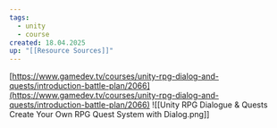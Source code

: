 ```yaml
---
tags:
  - unity
  - course
created: 18.04.2025
up: "[[Resource Sources]]"
---
```


[https://www.gamedev.tv/courses/unity-rpg-dialog-and-quests/introduction-battle-plan/2066](https://www.gamedev.tv/courses/unity-rpg-dialog-and-quests/introduction-battle-plan/2066)
![[Unity RPG Dialogue & Quests Create Your Own RPG Quest System with Dialog.png]]